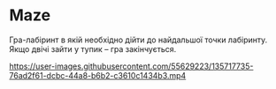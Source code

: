 # Maze

Гра-лабіринт в якій необхідно дійти до найдальшої точки лабіринту. Якщо двічі зайти у тупик – гра закінчується.

https://user-images.githubusercontent.com/55629223/135717735-76ad2f61-dcbc-44a8-b6b2-c3610c1434b3.mp4

